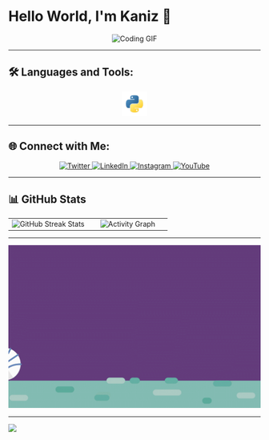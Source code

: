 # Hello World, I'm Kaniz 👋

<div align="center">
  <img alt="Coding GIF" src="https://github.com/arsentieva/arsentieva/blob/main/code.gif?raw=true" width="400" height="300" />
</div>

---

## 🛠 Languages and Tools:
<div align="center">
  <a href="https://www.youtube.com/@KanizFatemaKF" target="_blank">
    <img alt="Python" width="50px" src="https://raw.githubusercontent.com/github/explore/80688e429a7d4ef2fca1e82350fe8e3517d3494d/topics/python/python.png" />
  </a>
</div>

---

## 🌐 Connect with Me:
<div align="center">
  <a href="https://twitter.com/kanizworks" target="_blank">
    <img src="https://raw.githubusercontent.com/rahuldkjain/github-profile-readme-generator/master/src/images/icons/Social/twitter.svg" alt="Twitter" height="30" width="40" />
  </a>
  <a href="https://linkedin.com/in/kaniz111" target="_blank">
    <img src="https://raw.githubusercontent.com/rahuldkjain/github-profile-readme-generator/master/src/images/icons/Social/linked-in-alt.svg" alt="LinkedIn" height="30" width="40" />
  </a>
  <a href="https://instagram.com/learn_with_kaniz" target="_blank">
    <img src="https://raw.githubusercontent.com/rahuldkjain/github-profile-readme-generator/master/src/images/icons/Social/instagram.svg" alt="Instagram" height="30" width="40" />
  </a>
  <a href="https://www.youtube.com/@KanizFatemaKF" target="_blank">
    <img src="https://raw.githubusercontent.com/rahuldkjain/github-profile-readme-generator/master/src/images/icons/Social/youtube.svg" alt="YouTube" height="30" width="40" />
  </a>
</div>

---

## 📊 GitHub Stats

<table width="100%">
  <tr>
    <td align="center" width="50%">
      <img src="https://github-readme-streak-stats.herokuapp.com/?user=kaniz-codes&theme=tokyonight&hide_border=false" alt="GitHub Streak Stats" style="width: 100%;" />
    </td>
    <td align="center" width="50%">
      <img src="https://github-readme-activity-graph.vercel.app/graph?username=kaniz-codes&theme=tokyo-night" alt="Activity Graph" style="width: 100%;" />
    </td>
  </tr>
</table>


---

<div align="center">
  <img src="https://github.com/kaniz-codes/kaniz-codes/blob/main/football.gif" width="800" alt="Football Animation" />
</div>


---

[![](https://visitcount.itsvg.in/api?id=kaniz-codes&icon=5&color=1)](https://visitcount.itsvg.in)

<!-- Kaniz Fatema -->
